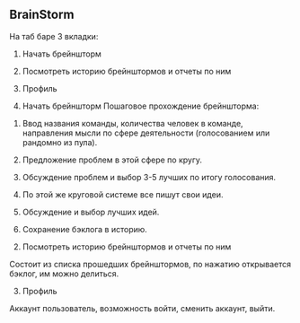 ## BrainStorm

На таб баре 3 вкладки:
1. Начать брейншторм
2. Посмотреть историю брейнштормов и отчеты по ним
3. Профиль

1. Начать брейншторм
Пошаговое прохождение брейншторма:
1) Ввод названия команды, количества человек в команде, направления мысли по сфере деятельности (голосованием или рандомно из пула).

2) Предложение проблем в этой сфере по кругу.

3) Обсуждение проблем и выбор 3-5 лучших по итогу голосования.

4) По этой же круговой системе все пишут свои идеи.

5) Обсуждение и выбор лучших идей.

6) Сохранение бэклога в историю.

2. Посмотреть историю брейнштормов и отчеты по ним

Состоит из списка прошедших брейнштормов, по нажатию открывается бэклог, им можно делиться.

3. Профиль

Аккаунт пользователь, возможность войти, сменить аккаунт, выйти.
